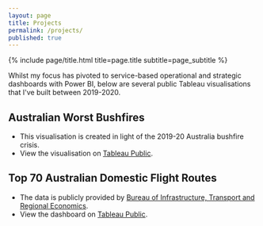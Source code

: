 ```yaml
---
layout: page
title: Projects
permalink: /projects/
published: true
---
```


<div class="page" markdown="1">

{% include page/title.html title=page.title subtitle=page_subtitle %}

Whilst my focus has pivoted to service-based operational and strategic dashboards with Power BI, below are several public Tableau visualisations that I've built between 2019-2020.

## Australian Worst Bushfires

- This visualisation is created in light of the 2019-20 Australia bushfire crisis.
- View the visualisation on [Tableau Public](https://public.tableau.com/profile/jeffrey.lo#!/vizhome/AustralianWorstBushfiresSummer201920/AustraliasWorstBushfires-Summer201920).

## Top 70 Australian Domestic Flight Routes

- The data is publicly provided by [Bureau of Infrastructure, Transport and Regional Economics]( https://www.bitre.gov.au/publications/ongoing/domestic_airline_activity-time_series.aspx).
- View the dashboard on [Tableau Public](https://public.tableau.com/profile/jeffrey.lo#!/vizhome/AustralianDomesticAviationActivities/Dashboard).
